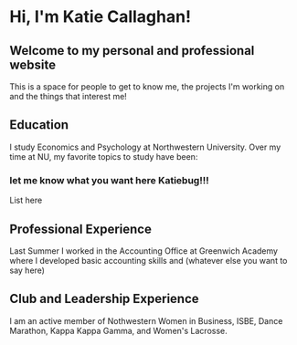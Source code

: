 # Hi, I'm Katie Callaghan!

## Welcome to my personal and professional website

This is a space for people to get to know me, the projects I'm working on and the things that interest me!

## Education

I study Economics and Psychology at Northwestern University. Over my time at NU, my favorite topics to study have been:

### let me know what you want here Katiebug!!!

List here

## Professional Experience

Last Summer I worked in the Accounting Office at Greenwich Academy where I developed basic accounting skills and (whatever else you want to say here)

## Club and Leadership Experience

I am an active member of Nothwestern Women in Business, ISBE, Dance Marathon, Kappa Kappa Gamma, and Women's Lacrosse.


